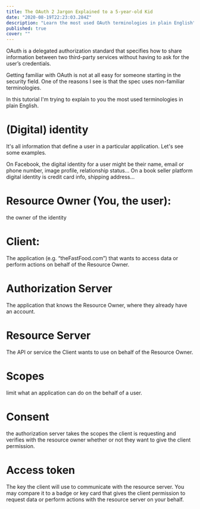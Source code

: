 ```yaml
---
title: The OAuth 2 Jargon Explained to a 5-year-old Kid
date: "2020-08-19T22:23:03.284Z"
description: "Learn the most used OAuth terminologies in plain English"
published: true
cover: ""
---
```


OAuth is a delegated authorization standard that specifies how to share information between two third-party services without having to ask for the user’s credentials.

Getting familiar with OAuth is not at all easy for someone starting in the security field. One of the reasons I see is that the spec uses non-familiar terminologies.

In this tutorial I'm trying to explain to you the most used terminologies in plain English.

# (Digital) identity

It's all information that define a user in a particular application. Let's see some examples.

On Facebook, the digital identity for a user might be their name, email or phone number, image profile, relationship status... On a book seller platform digital identity is credit card info, shipping address...

# Resource Owner (You, the user):

the owner of the identity

# Client:

The application (e.g. “theFastFood.com”) that wants to access data or perform actions on behalf of the Resource Owner.

# Authorization Server

The application that knows the Resource Owner, where they already have an account.

# Resource Server

The API or service the Client wants to use on behalf of the Resource Owner.

# Scopes

limit what an application can do on the behalf of a user.

# Consent

the authorization server takes the scopes the client is requesting and verifies with the resource owner whether or not they want to give the client permission.

# Access token

The key the client will use to communicate with the resource server. You may compare it to a badge or key card that gives the client permission to request data or perform actions with the resource server on your behalf.
